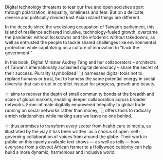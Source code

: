 Digital technology threatens to tear our free and open societies apart through polarization, inequality, loneliness and fear. But on a delicate, diverse and politically divided East Asian island things are different.

In the decade since the weekslong occupation of Taiwan’s parliament, this island of resilience achieved inclusive, technology-fueled growth, overcame the pandemic without lockdowns and the infodemic without takedowns, as well as entrusted the people to tackle shared challenges like environmental protection while capitalizing on a culture of innovation to “hack the government.”

In this book, Digital Minister Audrey Tang and her collaborators – architects of Taiwan’s internationally acclaimed digital democracy – share the secret of their success. Plurality (symbolized ⿻) harnesses digital tools not to replace humans or trust, but to harness the same potential energy in social diversity that can erupt in conflict instead for progress, growth and beauty.

⿻ aims to recover the depth of small community bonds at the breadth and scale of global markets, enabling deeper collaboration across broader networks. From intimate digitally empowered telepathy to global trade running on social networks rather than money, ⿻ offers tools to radically enrich relationships while making sure we leave no one behind.

⿻  thus promises to transform every sector from health care to media, as illustrated by the way it has been written: as a chorus of open, self-governing collaboration of voices from around the globe. Their work in public on this openly available text shows  — as well as tells — how everyone from a devout African farmer to a Hollywood celebrity can help build a more dynamic, harmonious and inclusive world.
